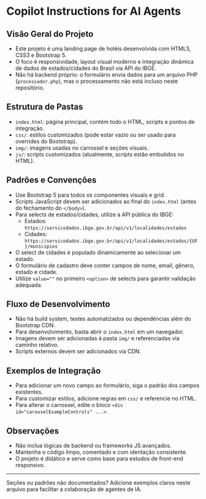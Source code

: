 # Copilot Instructions for AI Agents

## Visão Geral do Projeto
- Este projeto é uma landing page de hotéis desenvolvida com HTML5, CSS3 e Bootstrap 5.
- O foco é responsividade, layout visual moderno e integração dinâmica de dados de estados/cidades do Brasil via API do IBGE.
- Não há backend próprio: o formulário envia dados para um arquivo PHP (`processador.php`), mas o processamento não está incluso neste repositório.

## Estrutura de Pastas
- `index.html`: página principal, contém todo o HTML, scripts e pontos de integração.
- `css/`: estilos customizados (pode estar vazio ou ser usado para overrides do Bootstrap).
- `img/`: imagens usadas no carrossel e seções visuais.
- `js/`: scripts customizados (atualmente, scripts estão embutidos no HTML).

## Padrões e Convenções
- Use Bootstrap 5 para todos os componentes visuais e grid.
- Scripts JavaScript devem ser adicionados ao final do `index.html` (antes do fechamento do `</body>`).
- Para selects de estados/cidades, utilize a API pública do IBGE:
  - Estados: `https://servicodados.ibge.gov.br/api/v1/localidades/estados`
  - Cidades: `https://servicodados.ibge.gov.br/api/v1/localidades/estados/{UF}/municipios`
- O select de cidades é populado dinamicamente ao selecionar um estado.
- O formulário de cadastro deve conter campos de nome, email, gênero, estado e cidade.
- Utilize `value=""` no primeiro `<option>` de selects para garantir validação adequada.

## Fluxo de Desenvolvimento
- Não há build system, testes automatizados ou dependências além do Bootstrap CDN.
- Para desenvolvimento, basta abrir o `index.html` em um navegador.
- Imagens devem ser adicionadas à pasta `img/` e referenciadas via caminho relativo.
- Scripts externos devem ser adicionados via CDN.

## Exemplos de Integração
- Para adicionar um novo campo ao formulário, siga o padrão dos campos existentes.
- Para customizar estilos, adicione regras em `css/` e referencie no HTML.
- Para alterar o carrossel, edite o bloco `<div id="carouselExampleControls" ...>`.

## Observações
- Não inclua lógicas de backend ou frameworks JS avançados.
- Mantenha o código limpo, comentado e com identação consistente.
- O projeto é didático e serve como base para estudos de front-end responsivo.

---
Seções ou padrões não documentados? Adicione exemplos claros neste arquivo para facilitar a colaboração de agentes de IA.
